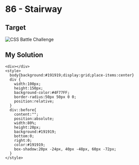 # 86 - Stairway

## Target

![CSS Battle Challenge](https://cssbattle.dev/targets/86.png)

## My Solution

```
<div></div>
<style>
  body{background:#191919;display:grid;place-items:center}
  div {
	width:100px;
    height:150px;
    background-color:#4F77FF;
    border-radius:50px 50px 0 0;
    position:relative;
  }
  div::before{
    content:"";
    position:absolute;
    width:80%;
    height:20px;
    background:#191919;
    bottom:0;
    right:0;
    color:#191919;
    box-shadow:20px -24px, 40px -48px, 60px -72px;
  }
</style>
```
